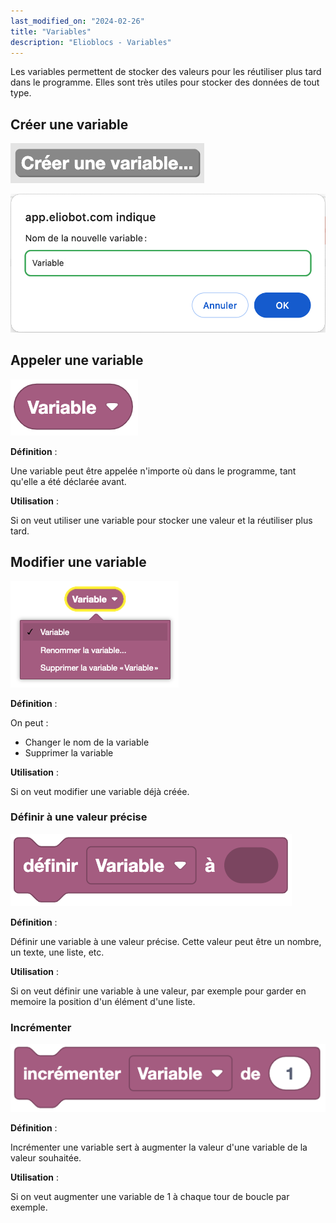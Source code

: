 ```yaml
---
last_modified_on: "2024-02-26"
title: "Variables"
description: "Elioblocs - Variables"
---
```


Les variables permettent de stocker des valeurs pour les réutiliser plus tard dans le programme. Elles sont très utiles pour stocker des données de tout type.

## Créer une variable

![Variable creation](../../../static/img/elioblocs/blocs/variables/creer-variable.png)

![Setting variable name](../../../static/img/elioblocs/blocs/variables/nom-variable.png)


## Appeler une variable

![Using a variable](../../../static/img/elioblocs/blocs/variables/appel-variable.png)

**Définition** :

Une variable peut être appelée n'importe où dans le programme, tant qu'elle a été déclarée avant.

**Utilisation** :

Si on veut utiliser une variable pour stocker une valeur et la réutiliser plus tard.

## Modifier une variable

![Variable settings](../../../static/img/elioblocs/blocs/variables/change-variable.png)

**Définition** :

On peut :
- Changer le nom de la variable
- Supprimer la variable

**Utilisation** :

Si on veut modifier une variable déjà créée.

### Définir à une valeur précise

![Set variable to specific value](../../../static/img/elioblocs/blocs/variables/definir-variable.png)

**Définition** :

Définir une variable à une valeur précise. Cette valeur peut être un nombre, un texte, une liste, etc.

**Utilisation** :

Si on veut définir une variable à une valeur, par exemple pour garder en memoire la position d'un élément d'une liste.

### Incrémenter

![Increment variable](../../../static/img/elioblocs/blocs/variables/incrementer-variable.png)

**Définition** :

Incrémenter une variable sert à augmenter la valeur d'une variable de la valeur souhaitée.

**Utilisation** :

Si on veut augmenter une variable de 1 à chaque tour de boucle par exemple.


